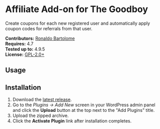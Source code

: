 # Affiliate Add-on for The Goodboy

Create coupons for each new registered user and automatically apply coupon codes for referrals from that user.

__Contributors:__ [Ronaldo Bartolome](https://github.com/linuxbastard)  
__Requires:__ 4.7  
__Tested up to:__ 4.9.5  
__License:__ [GPL-2.0+](https://www.gnu.org/licenses/gpl-2.0.html)  

## Usage



## Installation ##

1. Download the [latest release](https://bitbucket.org/linuxbastard/affiliate-addon-goodboy).
2. Go to the _Plugins &rarr; Add New_ screen in your WordPress admin panel and click the __Upload__ button at the top next to the "Add Plugins" title.
3. Upload the zipped archive.
4. Click the __Activate Plugin__ link after installation completes.
